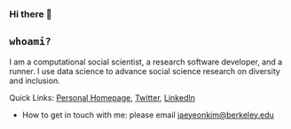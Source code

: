 ### Hi there 👋

## `whoami?`

I am a computational social scientist, a research software developer, and a runner. I use data science to advance social science research on diversity and inclusion.

Quick Links: [Personal Homepage](https://jaeyk.github.io/), [Twitter](https://twitter.com/JaeJaeykim2), [LinkedIn](https://www.linkedin.com/in/jae-yeon-kim/)

- How to get in touch with me: please email jaeyeonkim@berkeley.edu 
